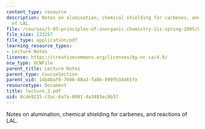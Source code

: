 ```yaml
---
content_type: resource
description: Notes on alumination, chemical shielding for carbenes, and reactions
  of LAL.
file: /courses/5-05-principles-of-inorganic-chemistry-iii-spring-2005/8c4e9215c5ac6a7a60814a3481ecbb57_lecture_2.pdf
file_size: 223257
file_type: application/pdf
learning_resource_types:
- Lecture Notes
license: https://creativecommons.org/licenses/by-nc-sa/4.0/
ocw_type: OCWFile
parent_title: Lecture Notes
parent_type: CourseSection
parent_uid: 14b4baf0-7b06-88a3-fa8b-899fb34d65fe
resourcetype: Document
title: lecture_2.pdf
uid: 8c4e9215-c5ac-6a7a-6081-4a3481ecbb57
---
```

Notes on alumination, chemical shielding for carbenes, and reactions of LAL.